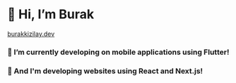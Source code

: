 # 👋 Hi, I’m Burak

[burakkizilay.dev](https://www.burakkizilay.dev/)
<h3 align="left">🤙 I’m currently developing on mobile applications using Flutter! </h3>
<h3 align="left">🤙 And I'm developing websites using React and Next.js! </h3>











<!---
burakkizilay46/burakkizilay46 is a ✨ special ✨ repository because its `README.md` (this file) appears on your GitHub profile.
You can click the Preview link to take a look at your changes.
--->

